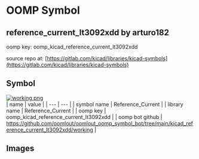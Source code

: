 # OOMP Symbol  
## reference_current_lt3092xdd  by arturo182  
  
oomp key: oomp_kicad_reference_current_lt3092xdd  
  
source repo at: [https://gitlab.com/kicad/libraries/kicad-symbols](https://gitlab.com/kicad/libraries/kicad-symbols)  
## Symbol  
  
[![working.png](working_600.png)](working.png)  
| name | value | 
| --- | --- | 
| symbol name | Reference_Current | 
| library name | Reference_Current | 
| oomp key | oomp_kicad_reference_current_lt3092xdd | 
| oomp bot github | https://github.com/oomlout/oomlout_oomp_symbol_bot/tree/main/kicad_reference_current_lt3092xdd/working | 
## Images  

